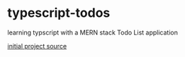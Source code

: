 # typescript-todos

learning typscript with a MERN stack Todo List application

[initial project source](https://www.freecodecamp.org/news/how-to-build-a-todo-app-with-react-typescript-nodejs-and-mongodb/)
